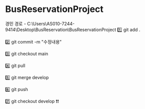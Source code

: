 # BusReservationProject

경민 경로 - C:\Users\AS010-7244-9414\Desktop\BusReservation\BusReservationProject 
1️⃣ git add .

2️⃣ git commit -m "수정내용"

3️⃣ git checkout main

4️⃣ git pull

5️⃣ git merge develop

6️⃣ git push

7️⃣ git checkout develop ❗❗
